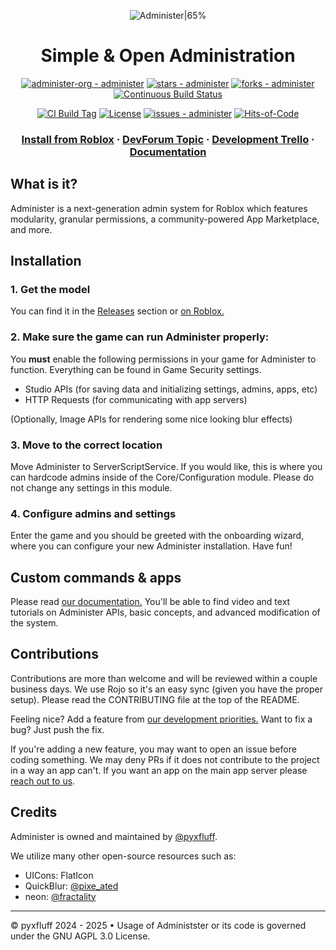 <div align="center">
 
![Administer|65%](/.readme/Administer-Text.png)

# Simple & Open Administration

[![administer-org - administer](https://img.shields.io/static/v1?label=administer-org&message=administer&color=blue&logo=github)](https://github.com/administer-org/administer "Go to GitHub repo") [![stars - administer](https://img.shields.io/github/stars/administer-org/administer?style=social)](https://github.com/administer-org/administer) [![forks - administer](https://img.shields.io/github/forks/administer-org/administer?style=social)](https://github.com/administer-org/administer) [![Continuous Build Status](https://github.com/administer-org/administer/actions/workflows/ci_build.yml/badge.svg)](https://github.com/administer-org/administer/releases)

[![CI Build Tag](https://img.shields.io/github/tag/administer-org/administer?include_prereleases=&sort=semver&color=blue)](https://github.com/administer-org/administer/releases/) [![License](https://img.shields.io/badge/License-GNU--AGPL--3.0-blue)](#license) [![issues - administer](https://img.shields.io/github/issues/administer-org/administer)](https://github.com/administer-org/administer/issues) [![Hits-of-Code](https://hitsofcode.com/github/administer-org/administer?branch=main)](https://hitsofcode.com/github/administer-org/administer/view?branch=main)


### [Install from Roblox](https://create.roblox.com/store/asset/127698208806211/Administer) · [DevForum Topic](https://devforum.roblox.com/t/administer-modern-modular-free-admin-system-12/3179989) · [Development Trello](https://trello.com/b/GA5Kc0vB/administer) · [Documentation](https://docs.admsoftware.org)

</div>

## What is it?

Administer is a next-generation admin system for Roblox which features modularity, granular permissions, a community-powered App Marketplace, and more.


## Installation

### 1. Get the model
You can find it in the [Releases](https://github.com/administer-org/administer/releases/) section or [on Roblox.](https://create.roblox.com/store/asset/127698208806211/Administer)

### 2. Make sure the game can run Administer properly:
You **must** enable the following permissions in your game for Administer to function. Everything can be found in Game Security settings.
- Studio APIs (for saving data and initializing settings, admins, apps, etc)
- HTTP Requests (for communicating with app servers)

(Optionally, Image APIs for rendering some nice looking blur effects)

### 3. Move to the correct location
Move Administer to ServerScriptService. If you would like, this is where you can hardcode admins inside of the Core/Configuration module. Please do not change any settings in this module.

### 4. Configure admins and settings
Enter the game and you should be greeted with the onboarding wizard, where you can configure your new Administer installation. Have fun!

## Custom commands & apps
Please read [our documentation.](https://docs.admsoftware.org) You'll be able to find video and text tutorials on Administer APIs, basic concepts, and advanced modification of the system.

## Contributions

Contributions are more than welcome and will be reviewed within a couple business days. We use Rojo so it's an easy sync (given you have the proper setup). Please read the CONTRIBUTING file at the top of the README.

Feeling nice? Add a feature from [our development priorities.](https://trello.com/b/GA5Kc0vB/administer) Want to fix a bug? Just push the fix. 

If you're adding a new feature, you may want to open an issue before coding something. We may deny PRs if it does not contribute to the project in a way an app can't. If you want an app on the main app server please [reach out to us](https://administer.notpyx.me/to/discord).

## Credits

Administer is owned and maintained by [@pyxfluff](http://github.com/pyxfluff).

We utilize many other open-source resources such as:
- UICons: FlatIcon
- QuickBlur: [@pixe_ated](https://devforum.roblox.com/u/pixe_ated)
- neon: [@fractality](https://devforum.roblox.com/u/fractality)

---

&copy; pyxfluff 2024 - 2025 &bullet; Usage of Administster or its code is governed under the GNU AGPL 3.0 License.
